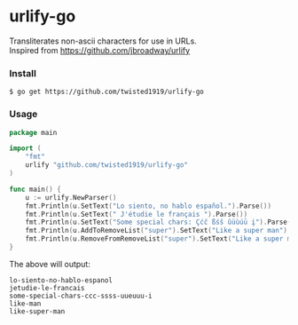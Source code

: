 # urlify-go
Transliterates non-ascii characters for use in URLs.  
Inspired from https://github.com/jbroadway/urlify  

### Install  
```
$ go get https://github.com/twisted1919/urlify-go  
```

### Usage
```go
package main  

import (  
	"fmt"  
	urlify "github.com/twisted1919/urlify-go"  
)  

func main() {  
	u := urlify.NewParser()  
	fmt.Println(u.SetText("Lo siento, no hablo español.").Parse())  
	fmt.Println(u.SetText(" J'étudie le français ").Parse())  
	fmt.Println(u.SetText("Some special chars: Çćč ßśš ûüùúū į").Parse())  
	fmt.Println(u.AddToRemoveList("super").SetText("Like a super man").Parse())  
	fmt.Println(u.RemoveFromRemoveList("super").SetText("Like a super man").Parse())  
}

```

The above will output:  
```
lo-siento-no-hablo-espanol  
jetudie-le-francais  
some-special-chars-ccc-ssss-uueuuu-i  
like-man  
like-super-man  
```

